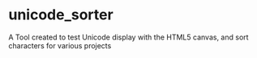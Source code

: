 # unicode_sorter
A Tool created to test Unicode display with the HTML5 canvas, and sort characters for various projects
